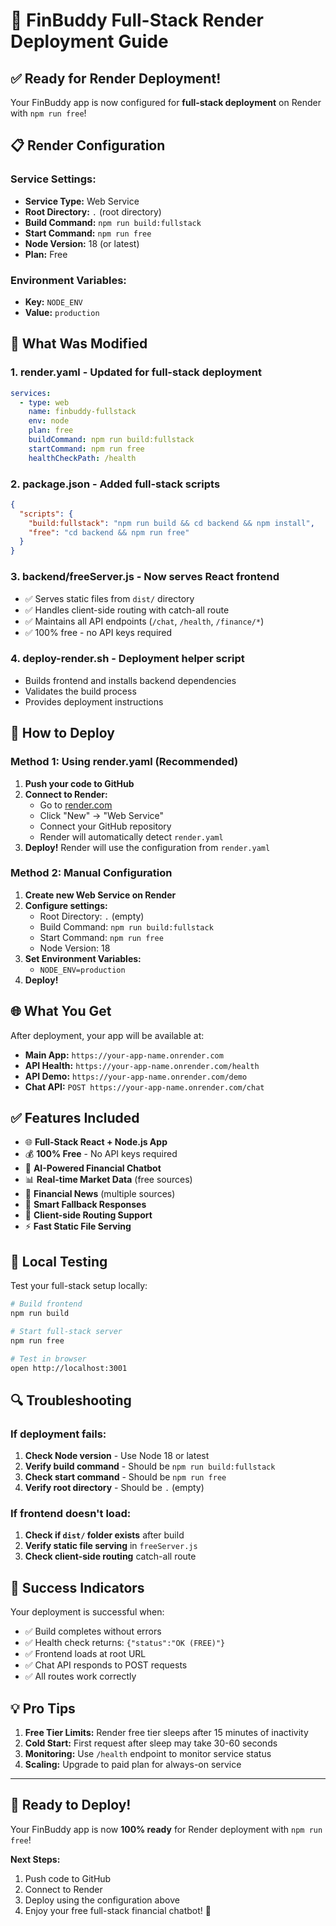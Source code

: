 # 🚀 FinBuddy Full-Stack Render Deployment Guide

## ✅ Ready for Render Deployment!

Your FinBuddy app is now configured for **full-stack deployment** on Render with `npm run free`!

## 📋 Render Configuration

### Service Settings:
- **Service Type:** Web Service
- **Root Directory:** `.` (root directory)
- **Build Command:** `npm run build:fullstack`
- **Start Command:** `npm run free`
- **Node Version:** 18 (or latest)
- **Plan:** Free

### Environment Variables:
- **Key:** `NODE_ENV`
- **Value:** `production`

## 🔧 What Was Modified

### 1. **render.yaml** - Updated for full-stack deployment
```yaml
services:
  - type: web
    name: finbuddy-fullstack
    env: node
    plan: free
    buildCommand: npm run build:fullstack
    startCommand: npm run free
    healthCheckPath: /health
```

### 2. **package.json** - Added full-stack scripts
```json
{
  "scripts": {
    "build:fullstack": "npm run build && cd backend && npm install",
    "free": "cd backend && npm run free"
  }
}
```

### 3. **backend/freeServer.js** - Now serves React frontend
- ✅ Serves static files from `dist/` directory
- ✅ Handles client-side routing with catch-all route
- ✅ Maintains all API endpoints (`/chat`, `/health`, `/finance/*`)
- ✅ 100% free - no API keys required

### 4. **deploy-render.sh** - Deployment helper script
- Builds frontend and installs backend dependencies
- Validates the build process
- Provides deployment instructions

## 🚀 How to Deploy

### Method 1: Using render.yaml (Recommended)
1. **Push your code to GitHub**
2. **Connect to Render:**
   - Go to [render.com](https://render.com)
   - Click "New" → "Web Service"
   - Connect your GitHub repository
   - Render will automatically detect `render.yaml`
3. **Deploy!** Render will use the configuration from `render.yaml`

### Method 2: Manual Configuration
1. **Create new Web Service on Render**
2. **Configure settings:**
   - Root Directory: `.` (empty)
   - Build Command: `npm run build:fullstack`
   - Start Command: `npm run free`
   - Node Version: 18
3. **Set Environment Variables:**
   - `NODE_ENV=production`
4. **Deploy!**

## 🌐 What You Get

After deployment, your app will be available at:
- **Main App:** `https://your-app-name.onrender.com`
- **API Health:** `https://your-app-name.onrender.com/health`
- **API Demo:** `https://your-app-name.onrender.com/demo`
- **Chat API:** `POST https://your-app-name.onrender.com/chat`

## ✅ Features Included

- 🌐 **Full-Stack React + Node.js App**
- 💰 **100% Free** - No API keys required
- 🤖 **AI-Powered Financial Chatbot**
- 📊 **Real-time Market Data** (free sources)
- 📰 **Financial News** (multiple sources)
- 🎯 **Smart Fallback Responses**
- 🔄 **Client-side Routing Support**
- ⚡ **Fast Static File Serving**

## 🧪 Local Testing

Test your full-stack setup locally:

```bash
# Build frontend
npm run build

# Start full-stack server
npm run free

# Test in browser
open http://localhost:3001
```

## 🔍 Troubleshooting

### If deployment fails:
1. **Check Node version** - Use Node 18 or latest
2. **Verify build command** - Should be `npm run build:fullstack`
3. **Check start command** - Should be `npm run free`
4. **Verify root directory** - Should be `.` (empty)

### If frontend doesn't load:
1. **Check if `dist/` folder exists** after build
2. **Verify static file serving** in `freeServer.js`
3. **Check client-side routing** catch-all route

## 🎉 Success Indicators

Your deployment is successful when:
- ✅ Build completes without errors
- ✅ Health check returns: `{"status":"OK (FREE)"}`
- ✅ Frontend loads at root URL
- ✅ Chat API responds to POST requests
- ✅ All routes work correctly

## 💡 Pro Tips

1. **Free Tier Limits:** Render free tier sleeps after 15 minutes of inactivity
2. **Cold Start:** First request after sleep may take 30-60 seconds
3. **Monitoring:** Use `/health` endpoint to monitor service status
4. **Scaling:** Upgrade to paid plan for always-on service

---

## 🚀 Ready to Deploy!

Your FinBuddy app is now **100% ready** for Render deployment with `npm run free`!

**Next Steps:**
1. Push code to GitHub
2. Connect to Render
3. Deploy using the configuration above
4. Enjoy your free full-stack financial chatbot! 🎉
